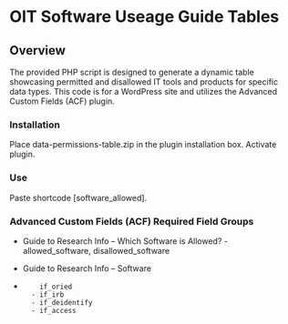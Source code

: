 # OIT Software Useage Guide Tables

## Overview

The provided PHP script is designed to generate a dynamic table showcasing permitted and disallowed IT tools and products for specific data types. This code is for a WordPress site and utilizes the Advanced Custom Fields (ACF) plugin.

### Installation

Place data-permissions-table.zip in the plugin installation box. Activate plugin.

### Use
Paste shortcode [software_allowed].

### Advanced Custom Fields (ACF) Required Field Groups

- Guide to Research Info – Which Software is Allowed?
        - allowed_software, disallowed_software
        
- Guide to Research Info – Software
-         if_oried
        - if_irb
        - if_deidentify
        - if_access
